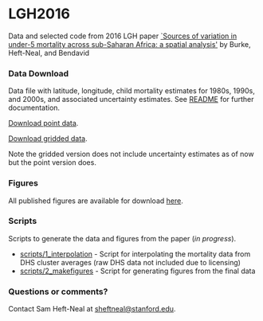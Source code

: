 # LGH2016

Data and selected code from 2016 LGH paper [`Sources of variation in under-5 mortality across sub-Saharan Africa: a spatial analysis'](https://www.sciencedirect.com/science/article/pii/S2214109X16302121) by Burke, Heft-Neal, and Bendavid



### Data Download
Data file with latitude, longitude, child mortality estimates for 1980s, 1990s, and 2000s, and associated uncertainty estimates. See [README](https://www.dropbox.com/s/cd1uodkwn6y31ex/README.txt?dl=0) for further documentation.

[Download point data](https://github.com/sheftneal/LGH2016/tree/master/data/outputs/final_data/ChildMortEstimates5m0_points.rds).

[Download gridded data](https://github.com/sheftneal/LGH2016/tree/master/data/outputs/final_data/ChildMortEstimates5m0_gridded.tif). 

Note the gridded version does not include uncertainty estimates as of now but the point version does.



### Figures
All published figures are available for download [here](https://github.com/sheftneal/LGH2016/tree/master/figures/final).


### Scripts
Scripts to generate the data and figures from the paper (*in progress*).

* [scripts/1_interpolation](https://github.com/sheftneal/LGH2016/tree/master/scripts/1_interpolation) - Script for interpolating the mortality data from DHS cluster averages (raw DHS data not included due to licensing)
* [scripts/2_makefigures](https://github.com/sheftneal/LGH2016/tree/master/scripts/2_makefigures) - Script for generating figures from the final data




### Questions or comments?

Contact Sam Heft-Neal at sheftneal@stanford.edu.